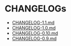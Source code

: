 # CHANGELOGs

- [CHANGELOG-1.1.md](./docs/CHANGELOG/CHANGELOG-1.1.md)
- [CHANGELOG-1.0.md](./docs/CHANGELOG/CHANGELOG-1.0.md)
- [CHANGELOG-0.10.md](./docs/CHANGELOG/CHANGELOG-0.10.md)
- [CHANGELOG-0.9.md](./docs/CHANGELOG/CHANGELOG-0.9.md)
